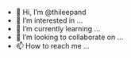 - 👋 Hi, I’m @thileepand
- 👀 I’m interested in ...
- 🌱 I’m currently learning ...
- 💞️ I’m looking to collaborate on ...
- 📫 How to reach me ...

<!---
thileepand/thileepand is a ✨ special ✨ repository because its `README.md` (this file) appears on your GitHub profile.
You can click the Preview link to take a look at your changes.
--->
